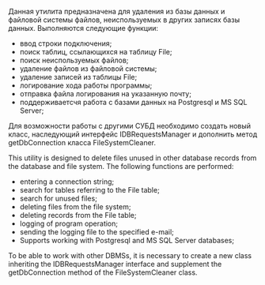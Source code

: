 Данная утилита предназначена для удаления из базы данных и файловой системы файлов, неиспользуемых в других записях базы данных.
Выполняются следующие функции:
- ввод строки подключения;
- поиск таблиц, ссылающихся на таблицу File;
- поиск неиспользуемых файлов;
- удаление файлов из файловой системы;
- удаление записей из таблицы File;
- логирование хода работы программы;
- отправка файла логирования на указанную почту;
- поддерживаетсчя работа с базами данных на Postgresql и MS SQL Server;

Для возможности работы с другими СУБД необходимо создать новый класс, наследующий интерфейс IDBRequestsManager и дополнить метод getDbConnection класса FileSystemCleaner.



This utility is designed to delete files unused in other database records from the database and file system.
The following functions are performed:
- entering a connection string;
- search for tables referring to the File table;
- search for unused files;
- deleting files from the file system;
- deleting records from the File table;
- logging of program operation;
- sending the logging file to the specified e-mail;
- Supports working with Postgresql and MS SQL Server databases;
  
To be able to work with other DBMSs, it is necessary to create a new class inheriting the IDBRequestsManager interface and supplement the getDbConnection method of the FileSystemCleaner class.
